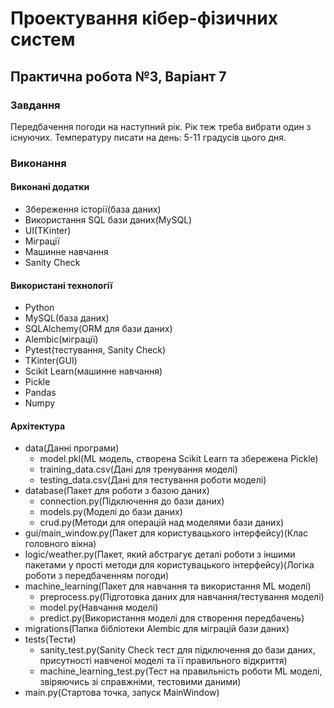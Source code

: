# Проектування кібер-фізичних систем

## Практична робота №3, Варіант 7

### Завдання

Передбачення погоди на наступний рік. Рік теж треба вибрати один з існуючих. Температуру писати на день: 5-11 градусів цього дня.

### Виконання

#### Виконані додатки

- Збереження історії(база даних)
- Використання SQL бази даних(MySQL)
- UI(TKinter)
- Міграції
- Машинне навчання
- Sanity Check

#### Використані технології

- Python
- MySQL(база даних)
- SQLAlchemy(ORM для бази даних)
- Alembic(міграції)
- Pytest(тестування, Sanity Check)
- TKinter(GUI)
- Scikit Learn(машинне навчання)
- Pickle
- Pandas
- Numpy

#### Архітектура

- data(Данні програми)
  - model.pkl(ML модель, створена Scikit Learn та збережена Pickle)
  - training_data.csv(Дані для тренування моделі)
  - testing_data.csv(Дані для тестування роботи моделі)
- database(Пакет для роботи з базою даних)
  - connection.py(Підключення до бази даних)
  - models.py(Моделі до бази даних)
  - crud.py(Методи для операцій над моделями бази даних)
- gui/main_window.py(Пакет для користувацького інтерфейсу)(Клас головного вікна)
- logic/weather.py(Пакет, який абстрагує деталі роботи з іншими пакетами у прості методи для користувацького інтерфейсу)(Логіка роботи з передбаченням погоди)
- machine_learning(Пакет для навчання та використання ML моделі)
  - preprocess.py(Підготовка даних для навчання/тестування моделі)
  - model.py(Навчання моделі)
  - predict.py(Використання моделі для створення передбачень)
- migrations(Папка бібліотеки Alembic для міграцій бази даних)
- tests(Тести)
  - sanity_test.py(Sanity Check тест для підключення до бази даних, присутності навченої моделі та її правильного відкриття)
  - machine_learning_test.py(Тест на правильність роботи ML моделі, звіряючись зі справжніми, тестовими даними)
- main.py(Стартова точка, запуск MainWindow)